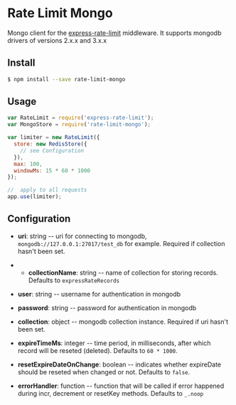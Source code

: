 # Rate Limit Mongo

Mongo client for the [express-rate-limit](https://github.com/nfriedly/express-rate-limit) middleware.
It supports mongodb drivers of versions 2.x.x and 3.x.x

## Install

```sh
$ npm install --save rate-limit-mongo
```

## Usage

```js
var RateLimit = require('express-rate-limit');
var MongoStore = require('rate-limit-mongo');

var limiter = new RateLimit({
  store: new RedisStore({
    // see Configuration
  }),
  max: 100,
  windowMs: 15 * 60 * 1000
});

//  apply to all requests
app.use(limiter);
```

## Configuration

* **uri**: string -- uri for connecting to mongodb, `mongodb://127.0.0.1:27017/test_db` for example.
Required if collection hasn't been set.

* * **collectionName**: string -- name of collection for storing records. Defaults to `expressRateRecords`

* **user**: string -- username for authentication in mongodb

* **password**: string -- password for authentication in mongodb

* **collection**: object -- mongodb collection instance. Required if uri hasn't been set.

* **expireTimeMs**: integer -- time period, in milliseconds, after which record will be reseted (deleted).
Defaults to `60 * 1000`.

* **resetExpireDateOnChange**: boolean -- indicates whether expireDate should be reseted when changed or not.
Defaults to `false`.

* **errorHandler**: function -- function that will be called if error happened
during incr, decrement or resetKey methods. Defaults to `_.noop`
